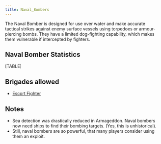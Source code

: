 ```yaml
---
title: Naval_Bombers
---
```

The Naval Bomber is designed for use over water and make accurate
tactical strikes against enemy surface vessels using torpedoes or
armour-piercing bombs. They have a limited dog-fighting capability,
which makes them vulnerable if intercepted by fighters.

##  Naval Bomber Statistics 

[TABLE]

##  Brigades allowed 

-   [Escort Fighter](/wiki/Escort_Fighter "Escort Fighter")

##  Notes 

-   Sea detection was drastically reduced in Armageddon. Naval bombers
    now need ships to find their bombing targets. (Yes, this is
    unhistorical).
-   Still, naval bombers are so powerful, that many players consider
    using them an exploit.
